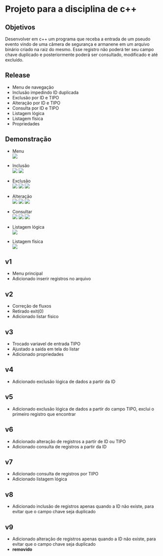 # Projeto para a disciplina de c++ 

## Objetivos 
<p>Desenvolver em c++ um programa que receba a entrada de um pseudo evento vindo de uma câmera de segurança e armanene em um arquivo binário criado na raiz do mesmo. Esse registro não poderá ter seu campo chave duplicado e posteriormente poderá ser consultado, modificado e até excluído.</p>

## Release 
<ul>
  <li>Menu de navegação</li>
  <li>Inclusão impedindo ID duplicada</li>
  <li>Exclusão por ID e TIPO</li>
  <li>Alteração por ID e TIPO</li>
  <li>Consulta por ID e TIPO</li>
  <li>Listagem lógica</li>
  <li>Listagem física</li>
  <li>Propriedades</li>
</ul>

## Demonstração
<ul>
  <li>Menu</li>
  <img src="https://github.com/christianalexandre/CPP_Registro-de-logs/blob/master/screenshots/Menu_princpal.png?raw=true">
</ul>

<ul>
  <li>Inclusão</li>
  <img src="https://github.com/christianalexandre/CPP_Registro-de-logs/blob/master/screenshots/Incluir_1.png?raw=true">
  <img src="https://github.com/christianalexandre/CPP_Registro-de-logs/blob/master/screenshots/Inclui_2.png?raw=true">
</ul>

<ul>
  <li>Exclusão</li>
  <img src="https://github.com/christianalexandre/CPP_Registro-de-logs/blob/master/screenshots/Excluir_1.png?raw=true">
  <img src="https://github.com/christianalexandre/CPP_Registro-de-logs/blob/master/screenshots/Excluir_2.png?raw=true">
  <img src="https://github.com/christianalexandre/CPP_Registro-de-logs/blob/master/screenshots/Excluir_3.png?raw=true">
</ul>

<ul>
  <li>Alteração</li>
  <img src="https://github.com/christianalexandre/CPP_Registro-de-logs/blob/master/screenshots/Alterar_1.png">
  <img src="https://github.com/christianalexandre/CPP_Registro-de-logs/blob/master/screenshots/Alterar_2.png">
  <img src="https://github.com/christianalexandre/CPP_Registro-de-logs/blob/master/screenshots/Alterar_3.png">
</ul>

<ul>
  <li>Consultar</li>
  <img src="https://github.com/christianalexandre/CPP_Registro-de-logs/blob/master/screenshots/Consultar_1.png">
  <img src="https://github.com/christianalexandre/CPP_Registro-de-logs/blob/master/screenshots/Consultar_2.png">
  <img src="https://github.com/christianalexandre/CPP_Registro-de-logs/blob/master/screenshots/Consultar_3.png">
</ul>

<ul>
  <li>Listagem lógica</li>
  <img src="https://github.com/christianalexandre/CPP_Registro-de-logs/blob/master/screenshots/Listar_logico.png?raw=true">  
</ul>

<ul>
  <li>Listagem física</li>
  <img src="https://github.com/christianalexandre/CPP_Registro-de-logs/blob/master/screenshots/Lista_fisico.png?raw=true">  
</ul>

## v1
<ul>
  <li>Menu principal</li>
  <li>Adicionado inserir registros no arquivo</li>
</ul>

## v2
<ul>
  <li>Correção de fluxos</li>
  <li>Retirado exit(0)</li>
  <li>Adicionado listar físico</li>
</ul>

## v3
<ul>
  <li>Trocado variavel de entrada TIPO</li>
  <li>Ajustado a saida em tela do listar</li>
  <li>Adicionado propriedades</li>
</ul>

## v4
<ul>
  <li>Adicionado exclusão lógica de dados a partir da ID</li>
</ul>

## v5
<ul>
  <li>Adicionado exclusão lógica de dados a partir do campo TIPO, exclui o primeiro registro que encontrar</li>
</ul>

## v6
<ul>
  <li>Adicionado alteração de registros a partir de ID ou TIPO</li>
  <li>Adicionado consulta de registros a partir da ID</li>
</ul>

## v7
<ul>
  <li>Adicionado consulta de registros por TIPO</li>
  <li>Adicionado listagem lógica</li>
</ul>

## v8
<ul>
  <li>Adicionado inclusão de registros apenas quando a ID não existe, para evitar que o campo chave seja duplicado</li>  
</ul>

## v9
<ul>
  <li><bold>Adicionado alteração de registros apenas quando a ID não existe, para evitar que o campo chave seja duplicado</bold></li>
  <li><b>removido</b></li>
</ul>
